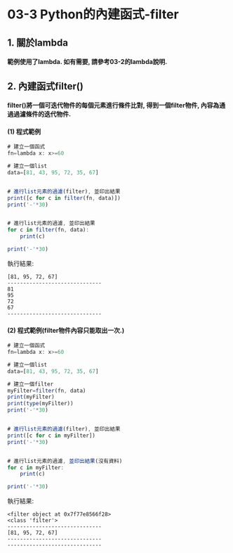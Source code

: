 # 03-3 Python的內建函式-filter


## 1. 關於lambda

#### 範例使用了lambda. 如有需要, 請參考03-2的lambda說明. 



## 2. 內建函式filter()

#### filter()將一個可迭代物件的每個元素進行條件比對, 得到一個filter物件, 內容為通過過濾條件的迭代物件. 



#### (1) 程式範例
```javascript
# 建立一個函式
fn=lambda x: x>=60

# 建立一個list
data=[81, 43, 95, 72, 35, 67]


# 進行list元素的過濾(filter), 並印出結果
print([c for c in filter(fn, data)])
print('-'*30)


# 進行list元素的過濾, 並印出結果
for c in filter(fn, data):
    print(c)

print('-'*30)
```

執行結果:
```
[81, 95, 72, 67]
------------------------------
81
95
72
67
------------------------------
```


#### (2) 程式範例(filter物件內容只能取出一次.)
```javascript
# 建立一個函式
fn=lambda x: x>=60

# 建立一個list
data=[81, 43, 95, 72, 35, 67]

# 建立一個filter
myFilter=filter(fn, data)
print(myFilter)
print(type(myFilter))
print('-'*30)


# 進行list元素的過濾(filter), 並印出結果
print([c for c in myFilter])
print('-'*30)


# 進行list元素的過濾, 並印出結果(沒有資料)
for c in myFilter:
    print(c)

print('-'*30)
```

執行結果:
```
<filter object at 0x7f77e8566f28>
<class 'filter'>
------------------------------
[81, 95, 72, 67]
------------------------------
------------------------------
```
